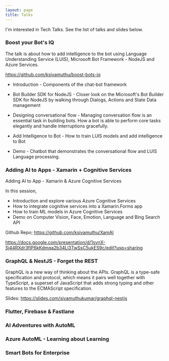 ```yaml
---
layout: page
title: Talks
---
```


I'm interested in Tech Talks. See the list of talks and slides below.

### Boost your Bot's IQ

The talk is about how to add intelligence to the bot using Language Understanding Service (LUIS), Microsoft Bot Framework - NodeJS and Azure Services.

https://github.com/ksivamuthu/boost-bots-iq

- Introduction - Components of the chat-bot framework

- Bot Builder SDK for NodeJS - Closer look on the Microsoft's Bot Builder SDK for NodeJS by walking through Dialogs, Actions and State Data management

- Designing conversational flow - Managing conversation flow is an essential task in building bots. How a bot is able to perform core tasks elegantly and handle interruptions gracefully.

- Add Intelligence to Bot - How to train LUIS models and add intelligence to Bot

- Demo - Chatbot that demonstrates the conversational flow and LUIS Language processing.

### Adding AI to Apps - Xamarin + Cognitive Services

Adding AI to App - Xamarin & Azure Cognitive Services

In this session, 

- Introduction and explore various Azure Cognitive Services 
- How to integrate cognitive services into a Xamarin.Forms app 
- How to train ML models in Azure Cognitive Services 
- Demo on Computer Vision, Face, Emotion, Language and Bing Search API

Github Repo; https://github.com/ksivamuthu/XamAI

https://docs.google.com/presentation/d/1svnX-Sj44RXdr3fIP6kKdmqa2b34Li3TwSsC5ukES9c/edit?usp=sharing

### GraphQL & NestJS - Forget the REST

GraphQL is a new way of thinking about the APIs. GraphQL is a type-safe specification and protocol, which means it pairs well together with TypeScript, a superset of JavaScript that adds strong typing and other features to the ECMAScript specification.

Slides: https://slides.com/sivamuthukumar/graphql-nestjs

### Flutter, Firebase & Fastlane


### AI Adventures with AutoML


### Azure AutoML - Learning about Learning


### Smart Bots for Enterprise